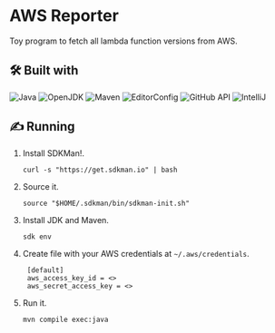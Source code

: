 # AWS Reporter

Toy program to fetch all lambda function versions from AWS.

## 🛠 Built with

![Java](https://img.shields.io/badge/Java-ED8B00?style=for-the-badge&logo=java&logoColor=white)
![OpenJDK](https://img.shields.io/badge/OpenJDK-ED8B00?style=for-the-badge&logo=openjdk&logoColor=white
)
![Maven](https://img.shields.io/badge/apache_maven-C71A36?style=for-the-badge&logo=apachemaven&logoColor=white)
![EditorConfig](https://img.shields.io/badge/Editor%20Config-E0EFEF?style=for-the-badge&logo=editorconfig&logoColor=000
)
![GitHub API](https://img.shields.io/badge/GitHub-100000?style=for-the-badge&logo=github&logoColor=white
)
![IntelliJ](https://img.shields.io/badge/IntelliJ_IDEA-000000.svg?style=for-the-badge&logo=intellij-idea&logoColor=white
)

## ✍️ Running

1. Install SDKMan!.
   ```shell
   curl -s "https://get.sdkman.io" | bash
   ```
1. Source it.
   ```shell
   source "$HOME/.sdkman/bin/sdkman-init.sh"
   ```
1. Install JDK and Maven.
   ```shell
   sdk env
   ```
1. Create file with your AWS credentials at `~/.aws/credentials`.
   ```shell
    [default]
    aws_access_key_id = <>
    aws_secret_access_key = <>
   ```
1. Run it.
   ```shell
   mvn compile exec:java
   ```
